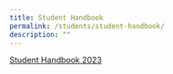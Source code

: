 ```yaml
---
title: Student Handbook
permalink: /students/student-handbook/
description: ""
---
```

<a href="https://www.saintandrewsjunior.moe.edu.sg/" target="_blank" rel="noopener">Student Handbook 2023</a>

